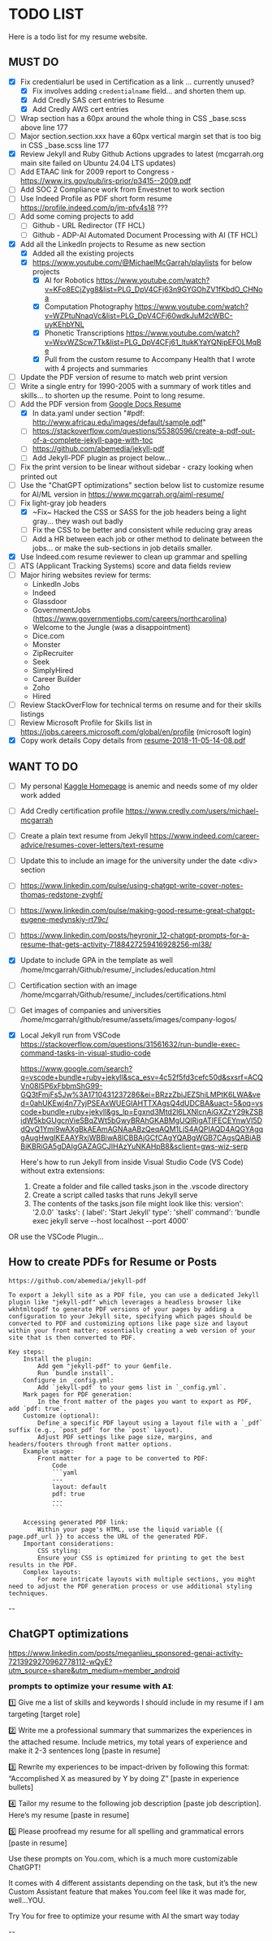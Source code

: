 # TODO LIST

Here is a todo list for my resume website.

## MUST DO

- [x] Fix credentialurl be used in Certification as a link ... currently unused?
  - [x] Fix involves adding `credentialname` field... and shorten them up.
  - [x] Add Credly SAS cert entries to Resume
  - [x] Add Credly AWS cert entries
- [ ] Wrap section has a 60px around the whole thing in CSS _base.scss above line 177
- [ ] Major section.section.xxx have a 60px vertical margin set that is too big in CSS _base.scss line 177
- [x] Review Jekyll and Ruby Github Actions upgrades to latest (mcgarrah.org main site failed on Ubuntu 24.04 LTS updates)
- [ ] Add ETAAC link for 2009 report to Congress - https://www.irs.gov/pub/irs-prior/p3415--2009.pdf
- [ ] Add SOC 2 Compliance work from Envestnet to work section
- [ ] Use Indeed Profile as PDF short form resume https://profile.indeed.com/p/jm-pfv4s18 ???
- [ ] Add some coming projects to add
  - [ ] Github - URL Redirector (TF HCL)
  - [ ] Github - ADP-AI Automated Document Processing with AI (TF HCL)
- [x] Add all the LinkedIn projects to Resume as new section
  - [x] Added all the existing projects
  - [x] https://www.youtube.com/@MichaelMcGarrah/playlists for below projects
    - [x] AI for Robotics https://www.youtube.com/watch?v=KFo8ECjZyg8&list=PLG_DpV4CFj63n9GYGOhZV1fKbdO_CHNoa
    - [x] Computation Photography https://www.youtube.com/watch?v=WZPtuNnaqVc&list=PLG_DpV4CFj60wdkJuM2cWBC-uyKEhbYNL
    - [x] Phonetic Transcriptions https://www.youtube.com/watch?v=WsvWZScw7Tk&list=PLG_DpV4CFj61_ltukKYaYQNipEFOLMqBe
    - [x] Pull from the custom resume to Accompany Health that I wrote with 4 projects and summaries
- [ ] Update the PDF version of resume to match web print version
- [ ] Write a single entry for 1990-2005 with a summary of work titles and skills... to shorten up the resume. Point to long resume.
- [ ] Add the PDF version from [Google Docs Resume](https://docs.google.com/document/d/1YuYyPKpCZNMarkZHMHJ7_-Tm3dAJ_BvS9kl7iwIFDYQ/edit?usp=sharing)
  - [x] In data.yaml under section "#pdf: http://www.africau.edu/images/default/sample.pdf"
  - [ ] https://stackoverflow.com/questions/55380596/create-a-pdf-out-of-a-complete-jekyll-page-with-toc
  - [ ] https://github.com/abemedia/jekyll-pdf
  - [ ] Add Jekyll-PDF plugin as project below...
- [ ] Fix the print version to be linear without sidebar - crazy looking when printed out
- [ ] Use the "ChatGPT optimizations" section below list to customize resume for AI/ML version in https://www.mcgarrah.org/aiml-resume/
- [ ] Fix light-gray job headers
  - [x] ~Fix~ Hacked the CSS or SASS for the job headers being a light gray... they wash out badly
  - [ ] Fix the CSS to be better and consistent while reducing gray areas
  - [ ] Add a HR between each job or other method to delinate between the jobs... or make the sub-sections in job details smaller.
- [x] Use Indeed.com resume reviewer to clean up grammar and spelling
- [ ] ATS (Applicant Tracking Systems) score and data fields review
- [ ] Major hiring websites review for terms:
  - LinkedIn Jobs
  - Indeed
  - Glassdoor
  - GovernmentJobs (https://www.governmentjobs.com/careers/northcarolina)
  - Welcome to the Jungle (was a disappointment)
  - Dice.com
  - Monster
  - ZipRecruiter
  - Seek
  - SimplyHired
  - Career Builder
  - Zoho
  - Hired
- [ ] Review StackOverFlow for technical terms on resume and for their skills listings
- [ ] Review Microsoft Profile for Skills list in https://jobs.careers.microsoft.com/global/en/profile (microsoft login)
- [x] Copy work details
    Copy details from [resume-2018-11-05-14-08.pdf](https://drive.google.com/file/d/1JOQZZ6Q81OQlPaJMbojlgaRHit4gfQDV/view?usp=sharing)

## WANT TO DO

- [ ] My personal [Kaggle Homepage](https://www.kaggle.com/mcgarrah) is anemic and needs some of my older work added
- [ ] Add Credly certification profile https://www.credly.com/users/michael-mcgarrah
- [ ] Create a plain text resume from Jekyll https://www.indeed.com/career-advice/resumes-cover-letters/text-resume
- [ ] Update this to include an image for the university under the date \<div\> section
- [ ] https://www.linkedin.com/pulse/using-chatgpt-write-cover-notes-thomas-redstone-zvghf/
- [ ] https://www.linkedin.com/pulse/making-good-resume-great-chatgpt-eugene-medynskiy-rt79c/
- [ ] https://www.linkedin.com/posts/heyronir_12-chatgpt-prompts-for-a-resume-that-gets-activity-7188427259416928256-ml38/
- [x] Update to include GPA in the template as well
    /home/mcgarrah/Github/resume/_includes/education.html
- [ ] Certification section with an image
    /home/mcgarrah/Github/resume/_includes/certifications.html
- [ ] Get images of companies and universities
    /home/mcgarrah/github/resume/assets/images/company-logos/
- [x] Local Jekyll run from VSCode
    https://stackoverflow.com/questions/31561632/run-bundle-exec-command-tasks-in-visual-studio-code

    https://www.google.com/search?q=vscode+bundle+ruby+jekyll&sca_esv=4c52f5fd3cefc50d&sxsrf=ACQVn08l5P6xFbbmShG99-GQ3tFmjFs5Jw%3A1710431237286&ei=BRzzZbiJEZShiLMPtK6LWA&ved=0ahUKEwj4n77yjPSEAxWUEGIAHTTXAgsQ4dUDCBA&uact=5&oq=vscode+bundle+ruby+jekyll&gs_lp=Egxnd3Mtd2l6LXNlcnAiGXZzY29kZSBidW5kbGUgcnVieSBqZWt5bGwyBRAhGKABMgUQIRigATIFECEYnwVI5DdQvQ1Ymi9wAXgBkAEAmAGNAaABzQeqAQM1LjS4AQPIAQD4AQGYAgqgAugHwgIKEAAYRxjWBBiwA8ICBBAjGCfCAgYQABgWGB7CAgsQABiABBiKBRiGA5gDAIgGAZAGCJIHAzYuNKAHpB8&sclient=gws-wiz-serp

    Here's how to run Jekyll from inside Visual Studio Code (VS Code) without extra extensions:
    1. Create a folder and file called tasks.json in the .vscode directory
    2. Create a script called tasks that runs Jekyll serve
    3. The contents of the tasks.json file might look like this: version': '2.0.0' `tasks': ( label': 'Start Jekyll' type': 'shell' command': 'bundle exec jekyll serve --host localhost --port 4000'

OR use the VSCode Plugin...

## How to create PDFs for Resume or Posts

    https://github.com/abemedia/jekyll-pdf

    To export a Jekyll site as a PDF file, you can use a dedicated Jekyll plugin like "jekyll-pdf" which leverages a headless browser like wkhtmltopdf to generate PDF versions of your pages by adding a configuration to your Jekyll site, specifying which pages should be converted to PDF and customizing options like page size and layout within your front matter; essentially creating a web version of your site that is then converted to PDF. 

    Key steps:
        Install the plugin:
            Add gem "jekyll-pdf" to your Gemfile.
            Run `bundle install`.
        Configure in _config.yml:
            Add `jekyll-pdf` to your gems list in `_config.yml`.
        Mark pages for PDF generation:
            In the front matter of the pages you want to export as PDF, add `pdf: true`.
        Customize (optional):
            Define a specific PDF layout using a layout file with a `_pdf` suffix (e.g., `post_pdf` for the `post` layout).
            Adjust PDF settings like page size, margins, and headers/footers through front matter options. 
        Example usage:
            Front matter for a page to be converted to PDF:
                Code
                ```yaml
                ---
                layout: default
                pdf: true
                ---
                ```

        Accessing generated PDF link:
            Within your page's HTML, use the liquid variable {{ page.pdf_url }} to access the URL of the generated PDF. 
        Important considerations:
            CSS styling:
            Ensure your CSS is optimized for printing to get the best results in the PDF.
        Complex layouts:
            For more intricate layouts with multiple sections, you might need to adjust the PDF generation process or use additional styling techniques.

--

## ChatGPT optimizations

https://www.linkedin.com/posts/meganlieu_sponsored-genai-activity-7213929270962778112-wQyE?utm_source=share&utm_medium=member_android

𝗽𝗿𝗼𝗺𝗽𝘁𝘀 𝘁𝗼 𝗼𝗽𝘁𝗶𝗺𝗶𝘇𝗲 𝘆𝗼𝘂𝗿 𝗿𝗲𝘀𝘂𝗺𝗲 𝘄𝗶𝘁𝗵 𝗔𝗜:

1️⃣ Give me a list of skills and keywords I should include in my resume if I am targeting [target role]

2️⃣ Write me a professional summary that summarizes the experiences in the attached resume. Include metrics, my total years of experience and make it 2-3 sentences long [paste in resume]

3️⃣ Rewrite my experiences to be impact-driven by following this format: “Accomplished X as measured by Y by doing Z” [paste in experience bullets]

4️⃣ Tailor my resume to the following job description [paste job description]. Here’s my resume [paste in resume]

5️⃣ Please proofread my resume for all spelling and grammatical errors [paste in resume]

Use these prompts on You.com, which is a much more customizable ChatGPT!

It comes with 4 different assistants depending on the task, but it’s the new Custom Assistant feature that makes You.com feel like it was made for, well…YOU.

Try You for free to optimize your resume with AI the smart way today

--
